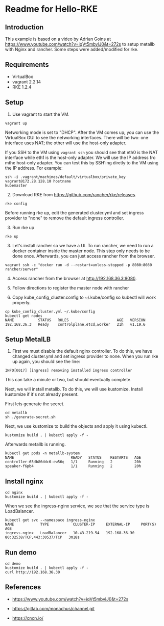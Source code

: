 # Readme for Hello-RKE

## Introduction

This example is based on a video by Adrian Goins at https://www.youtube.com/watch?v=iqVt5mbvlJ0&t=272s to setup metallb with Nginx and rancher. Some steps were added/modified for rke.

## Requirements

- VirtualBox
- vagrant 2.2.14
- RKE 1.2.4

## Setup

1. Use vagrant to start the VM.

  ```
  vagrant up
  ```

  Networking mode is set to "DHCP". After the VM comes up, you can use the VirtualBox GUI to see the networking interfaces. There will be two: one interface uses NAT; the other will use the host-only adapter. 

  If you SSH to the VM using `vagrant ssh` you should see that eth0 is the NAT interface while eth1 is the host-only adapter. We will use the IP address fro mthe host-only adapter. You can test this by SSH'ing diretly to the VM using the IP address. For example:

  ```
  ssh -i .vagrant/machines/default/virtualbox/private_key vagrant@172.28.128.10 hostname
  kubemaster
  ```


2. Download RKE from https://github.com/rancher/rke/releases. 

  ```
  rke config
  ```

  Before running rke up, edit the generated cluster.yml and set ingress provider to "none" to remove the default ingress controller.

3. Run rke up

  ```
  rke up
  ```


3. Let's install rancher so we have a UI. To run rancher, we need to run a docker container inside the master node. This step only needs to be done once. Afterwards, you can just access rancher from the browser.

```
vagrant ssh -c "docker run -d --restart=unless-stopped -p 8080:8080 rancher/server"
```

4. Access rancher from the browser at http://192.168.36.3:8080. 

6. Follow directions to register the master node with rancher 

7. Copy kube_config_cluster.config to ~/.kube/config so kubectl will work properly.

```
cp kube_config_cluster.yml ~/.kube/config
kubectl get nodes
NAME           STATUS   ROLES                      AGE   VERSION
192.168.36.3   Ready    controlplane,etcd,worker   21h   v1.19.6
```

## Setup MetalLB

1. First we must disable the default nginx controller. To do this, we have changed cluster.yml and set ingress provider to none. When you run rke up again, you should see the line:

```
INFO[0017] [ingress] removing installed ingress controller
```

This can take a minute or two, but should eventually complete.

Next, we will install metallb. To do this, we will use kustomize. Install kustomize if it's not already present.

First lets generate the secret.

```
cd metallb
sh ./generate-secret.sh

```

Next, we use kustomize to build the objects and apply it using kubectl.

```
kustomize build . | kubectl apply -f -
```

Afterwards metallb is running.

```
kubectl get pods -n metallb-system
NAME                          READY   STATUS    RESTARTS   AGE
controller-65db86ddc6-cw56q   1/1     Running   2          20h
speaker-f6pb4                 1/1     Running   2          20h
```

## Install nginx

```
cd nginx
kustomize build . | kubectl apply -f -
```

When we see the ingress-nginx service, we see that the service type is LoadBalancer.

```
kubectl get svc --namespace ingress-nginx
NAME            TYPE           CLUSTER-IP     EXTERNAL-IP     PORT(S)                      AGE
ingress-nginx   LoadBalancer   10.43.219.54   192.168.36.30   80:32538/TCP,443:30537/TCP   3m18s
```

## Run demo

```
cd demo
kustomize build . | kubectl apply -f -
curl http://192.168.36.30
```


## References

- https://www.youtube.com/watch?v=iqVt5mbvlJ0&t=272s

- https://gitlab.com/monachus/channel.git

- https://cncn.io/
